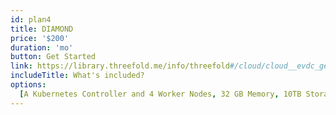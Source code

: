 ```yaml
---
id: plan4
title: DIAMOND
price: '$200'
duration: 'mo'
button: Get Started
link: https://library.threefold.me/info/threefold#/cloud/cloud__evdc_getting_started
includeTitle: What's included?
options:
  [A Kubernetes Controller and 4 Worker Nodes, 32 GB Memory, 10TB Storage, A Network Gateway]
---
```

